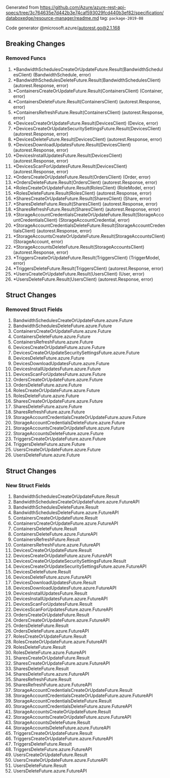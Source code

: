 Generated from https://github.com/Azure/azure-rest-api-specs/tree/3c764635e7d442b3e74caf593029fcd440b3ef82/specification/databoxedge/resource-manager/readme.md tag: `package-2019-08`

Code generator @microsoft.azure/autorest.go@2.1.168

## Breaking Changes

### Removed Funcs

1. *BandwidthSchedulesCreateOrUpdateFuture.Result(BandwidthSchedulesClient) (BandwidthSchedule, error)
1. *BandwidthSchedulesDeleteFuture.Result(BandwidthSchedulesClient) (autorest.Response, error)
1. *ContainersCreateOrUpdateFuture.Result(ContainersClient) (Container, error)
1. *ContainersDeleteFuture.Result(ContainersClient) (autorest.Response, error)
1. *ContainersRefreshFuture.Result(ContainersClient) (autorest.Response, error)
1. *DevicesCreateOrUpdateFuture.Result(DevicesClient) (Device, error)
1. *DevicesCreateOrUpdateSecuritySettingsFuture.Result(DevicesClient) (autorest.Response, error)
1. *DevicesDeleteFuture.Result(DevicesClient) (autorest.Response, error)
1. *DevicesDownloadUpdatesFuture.Result(DevicesClient) (autorest.Response, error)
1. *DevicesInstallUpdatesFuture.Result(DevicesClient) (autorest.Response, error)
1. *DevicesScanForUpdatesFuture.Result(DevicesClient) (autorest.Response, error)
1. *OrdersCreateOrUpdateFuture.Result(OrdersClient) (Order, error)
1. *OrdersDeleteFuture.Result(OrdersClient) (autorest.Response, error)
1. *RolesCreateOrUpdateFuture.Result(RolesClient) (RoleModel, error)
1. *RolesDeleteFuture.Result(RolesClient) (autorest.Response, error)
1. *SharesCreateOrUpdateFuture.Result(SharesClient) (Share, error)
1. *SharesDeleteFuture.Result(SharesClient) (autorest.Response, error)
1. *SharesRefreshFuture.Result(SharesClient) (autorest.Response, error)
1. *StorageAccountCredentialsCreateOrUpdateFuture.Result(StorageAccountCredentialsClient) (StorageAccountCredential, error)
1. *StorageAccountCredentialsDeleteFuture.Result(StorageAccountCredentialsClient) (autorest.Response, error)
1. *StorageAccountsCreateOrUpdateFuture.Result(StorageAccountsClient) (StorageAccount, error)
1. *StorageAccountsDeleteFuture.Result(StorageAccountsClient) (autorest.Response, error)
1. *TriggersCreateOrUpdateFuture.Result(TriggersClient) (TriggerModel, error)
1. *TriggersDeleteFuture.Result(TriggersClient) (autorest.Response, error)
1. *UsersCreateOrUpdateFuture.Result(UsersClient) (User, error)
1. *UsersDeleteFuture.Result(UsersClient) (autorest.Response, error)

## Struct Changes

### Removed Struct Fields

1. BandwidthSchedulesCreateOrUpdateFuture.azure.Future
1. BandwidthSchedulesDeleteFuture.azure.Future
1. ContainersCreateOrUpdateFuture.azure.Future
1. ContainersDeleteFuture.azure.Future
1. ContainersRefreshFuture.azure.Future
1. DevicesCreateOrUpdateFuture.azure.Future
1. DevicesCreateOrUpdateSecuritySettingsFuture.azure.Future
1. DevicesDeleteFuture.azure.Future
1. DevicesDownloadUpdatesFuture.azure.Future
1. DevicesInstallUpdatesFuture.azure.Future
1. DevicesScanForUpdatesFuture.azure.Future
1. OrdersCreateOrUpdateFuture.azure.Future
1. OrdersDeleteFuture.azure.Future
1. RolesCreateOrUpdateFuture.azure.Future
1. RolesDeleteFuture.azure.Future
1. SharesCreateOrUpdateFuture.azure.Future
1. SharesDeleteFuture.azure.Future
1. SharesRefreshFuture.azure.Future
1. StorageAccountCredentialsCreateOrUpdateFuture.azure.Future
1. StorageAccountCredentialsDeleteFuture.azure.Future
1. StorageAccountsCreateOrUpdateFuture.azure.Future
1. StorageAccountsDeleteFuture.azure.Future
1. TriggersCreateOrUpdateFuture.azure.Future
1. TriggersDeleteFuture.azure.Future
1. UsersCreateOrUpdateFuture.azure.Future
1. UsersDeleteFuture.azure.Future

## Struct Changes

### New Struct Fields

1. BandwidthSchedulesCreateOrUpdateFuture.Result
1. BandwidthSchedulesCreateOrUpdateFuture.azure.FutureAPI
1. BandwidthSchedulesDeleteFuture.Result
1. BandwidthSchedulesDeleteFuture.azure.FutureAPI
1. ContainersCreateOrUpdateFuture.Result
1. ContainersCreateOrUpdateFuture.azure.FutureAPI
1. ContainersDeleteFuture.Result
1. ContainersDeleteFuture.azure.FutureAPI
1. ContainersRefreshFuture.Result
1. ContainersRefreshFuture.azure.FutureAPI
1. DevicesCreateOrUpdateFuture.Result
1. DevicesCreateOrUpdateFuture.azure.FutureAPI
1. DevicesCreateOrUpdateSecuritySettingsFuture.Result
1. DevicesCreateOrUpdateSecuritySettingsFuture.azure.FutureAPI
1. DevicesDeleteFuture.Result
1. DevicesDeleteFuture.azure.FutureAPI
1. DevicesDownloadUpdatesFuture.Result
1. DevicesDownloadUpdatesFuture.azure.FutureAPI
1. DevicesInstallUpdatesFuture.Result
1. DevicesInstallUpdatesFuture.azure.FutureAPI
1. DevicesScanForUpdatesFuture.Result
1. DevicesScanForUpdatesFuture.azure.FutureAPI
1. OrdersCreateOrUpdateFuture.Result
1. OrdersCreateOrUpdateFuture.azure.FutureAPI
1. OrdersDeleteFuture.Result
1. OrdersDeleteFuture.azure.FutureAPI
1. RolesCreateOrUpdateFuture.Result
1. RolesCreateOrUpdateFuture.azure.FutureAPI
1. RolesDeleteFuture.Result
1. RolesDeleteFuture.azure.FutureAPI
1. SharesCreateOrUpdateFuture.Result
1. SharesCreateOrUpdateFuture.azure.FutureAPI
1. SharesDeleteFuture.Result
1. SharesDeleteFuture.azure.FutureAPI
1. SharesRefreshFuture.Result
1. SharesRefreshFuture.azure.FutureAPI
1. StorageAccountCredentialsCreateOrUpdateFuture.Result
1. StorageAccountCredentialsCreateOrUpdateFuture.azure.FutureAPI
1. StorageAccountCredentialsDeleteFuture.Result
1. StorageAccountCredentialsDeleteFuture.azure.FutureAPI
1. StorageAccountsCreateOrUpdateFuture.Result
1. StorageAccountsCreateOrUpdateFuture.azure.FutureAPI
1. StorageAccountsDeleteFuture.Result
1. StorageAccountsDeleteFuture.azure.FutureAPI
1. TriggersCreateOrUpdateFuture.Result
1. TriggersCreateOrUpdateFuture.azure.FutureAPI
1. TriggersDeleteFuture.Result
1. TriggersDeleteFuture.azure.FutureAPI
1. UsersCreateOrUpdateFuture.Result
1. UsersCreateOrUpdateFuture.azure.FutureAPI
1. UsersDeleteFuture.Result
1. UsersDeleteFuture.azure.FutureAPI

